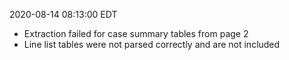 2020-08-14 08:13:00 EDT


- Extraction failed for case summary tables from page 2
- Line list tables were not parsed correctly and are not included
